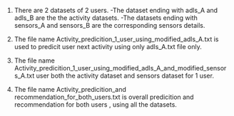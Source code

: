 1) There are 2 datasets of 2 users. 
-The dataset ending with adls_A and adls_B are the the activity datasets. 
-The datasets ending with sensors_A and sensors_B are the corresponding sensors details.

2) The file name Activity_predicition_1_user_using_modified_adls_A.txt is used to predicit user next activity using only adls_A.txt file only.
3) The file name Activity_predicition_1_user_using_modified_adls_A_and_modified_sensors_A.txt user both the activity dataset and sensors dataset for 1 user.
4) The file name Activity_predicition_and recommendation_for_both_users.txt is overall predicition and recommendation for both users , using all the datasets.
